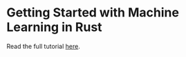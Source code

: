 # Getting Started with Machine Learning in Rust

Read the full tutorial [here](https://www.djamware.com/post/68e495d1281c3d7d0a00d5c7/getting-started-with-machine-learning-in-rust).
